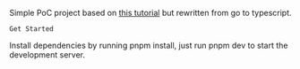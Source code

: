 Simple PoC project based on [this tutorial](https://levelup.gitconnected.com/create-a-chat-application-in-golang-with-redis-and-reactjs-c75611717f84) but rewritten from go to typescript.

``Get Started ``

Install dependencies by running pnpm install, just run pnpm dev to start the development server.

